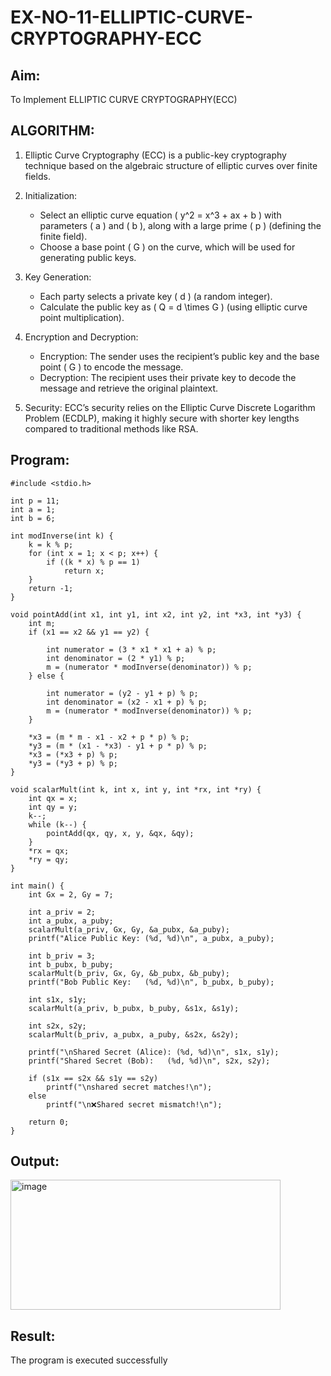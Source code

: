 # EX-NO-11-ELLIPTIC-CURVE-CRYPTOGRAPHY-ECC

## Aim:
To Implement ELLIPTIC CURVE CRYPTOGRAPHY(ECC)


## ALGORITHM:

1. Elliptic Curve Cryptography (ECC) is a public-key cryptography technique based on the algebraic structure of elliptic curves over finite fields.

2. Initialization:
   - Select an elliptic curve equation \( y^2 = x^3 + ax + b \) with parameters \( a \) and \( b \), along with a large prime \( p \) (defining the finite field).
   - Choose a base point \( G \) on the curve, which will be used for generating public keys.

3. Key Generation:
   - Each party selects a private key \( d \) (a random integer).
   - Calculate the public key as \( Q = d \times G \) (using elliptic curve point multiplication).

4. Encryption and Decryption:
   - Encryption: The sender uses the recipient’s public key and the base point \( G \) to encode the message.
   - Decryption: The recipient uses their private key to decode the message and retrieve the original plaintext.

5. Security: ECC’s security relies on the Elliptic Curve Discrete Logarithm Problem (ECDLP), making it highly secure with shorter key lengths compared to traditional methods like RSA.

## Program:
~~~
#include <stdio.h>

int p = 11; 
int a = 1;
int b = 6;

int modInverse(int k) {
    k = k % p;
    for (int x = 1; x < p; x++) {
        if ((k * x) % p == 1)
            return x;
    }
    return -1;
}

void pointAdd(int x1, int y1, int x2, int y2, int *x3, int *y3) {
    int m;
    if (x1 == x2 && y1 == y2) {
     
        int numerator = (3 * x1 * x1 + a) % p;
        int denominator = (2 * y1) % p;
        m = (numerator * modInverse(denominator)) % p;
    } else {
       
        int numerator = (y2 - y1 + p) % p;
        int denominator = (x2 - x1 + p) % p;
        m = (numerator * modInverse(denominator)) % p;
    }

    *x3 = (m * m - x1 - x2 + p * p) % p;
    *y3 = (m * (x1 - *x3) - y1 + p * p) % p;
    *x3 = (*x3 + p) % p;
    *y3 = (*y3 + p) % p;
}

void scalarMult(int k, int x, int y, int *rx, int *ry) {
    int qx = x;
    int qy = y;
    k--;
    while (k--) {
        pointAdd(qx, qy, x, y, &qx, &qy);
    }
    *rx = qx;
    *ry = qy;
}

int main() {
    int Gx = 2, Gy = 7;

    int a_priv = 2;
    int a_pubx, a_puby;
    scalarMult(a_priv, Gx, Gy, &a_pubx, &a_puby);
    printf("Alice Public Key: (%d, %d)\n", a_pubx, a_puby);

    int b_priv = 3;
    int b_pubx, b_puby;
    scalarMult(b_priv, Gx, Gy, &b_pubx, &b_puby);
    printf("Bob Public Key:   (%d, %d)\n", b_pubx, b_puby);

    int s1x, s1y;
    scalarMult(a_priv, b_pubx, b_puby, &s1x, &s1y);

    int s2x, s2y;
    scalarMult(b_priv, a_pubx, a_puby, &s2x, &s2y);

    printf("\nShared Secret (Alice): (%d, %d)\n", s1x, s1y);
    printf("Shared Secret (Bob):   (%d, %d)\n", s2x, s2y);

    if (s1x == s2x && s1y == s2y)
        printf("\nshared secret matches!\n");
    else
        printf("\n❌Shared secret mismatch!\n");

    return 0;
}
~~~


## Output:
<img width="432" height="208" alt="image" src="https://github.com/user-attachments/assets/91ad98b0-36b0-4f79-881d-1e400bc9ac2c" />


## Result:
The program is executed successfully

